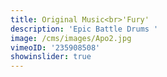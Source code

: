 ```yaml
---
title: Original Music<br>'Fury'
description: 'Epic Battle Drums '
image: /cms/images/Apo2.jpg
vimeoID: '235908508'
showinslider: true
---
```



